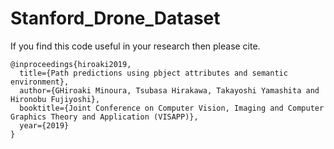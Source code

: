 # Stanford_Drone_Dataset
If you find this code useful in your research then please cite.

```
@inproceedings{hiroaki2019,
  title={Path predictions using pbject attributes and semantic environment},
  author={GHiroaki Minoura, Tsubasa Hirakawa, Takayoshi Yamashita and Hironobu Fujiyoshi},
  booktitle={Joint Conference on Computer Vision, Imaging and Computer Graphics Theory and Application (VISAPP)},
  year={2019}
}
```
